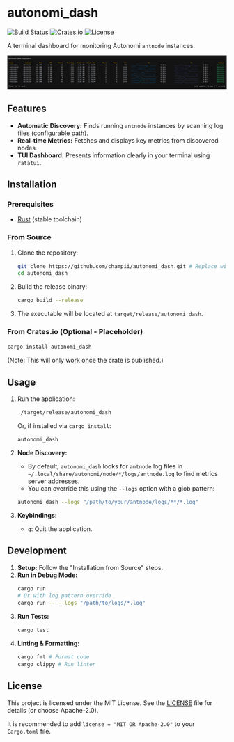 # autonomi_dash

<!-- Badges placeholder -->
[![Build Status](https://img.shields.io/github/actions/workflow/status/<YOUR_GITHUB_USERNAME>/autonomi_dash/rust.yml?branch=main)](https://github.com/<YOUR_GITHUB_USERNAME>/autonomi_dash/actions)
[![Crates.io](https://img.shields.io/crates/v/autonomi_dash.svg)](https://crates.io/crates/autonomi_dash)
[![License](https://img.shields.io/crates/l/autonomi_dash.svg)](https://opensource.org/licenses/MIT) <!-- Or Apache-2.0 -->

A terminal dashboard for monitoring Autonomi `antnode` instances.

<!-- i want a img here -->
![Screenshot](./media/screenshot.png)


## Features

*   **Automatic Discovery:** Finds running `antnode` instances by scanning log files (configurable path).
*   **Real-time Metrics:** Fetches and displays key metrics from discovered nodes.
*   **TUI Dashboard:** Presents information clearly in your terminal using `ratatui`.

## Installation

### Prerequisites

*   [Rust](https://www.rust-lang.org/tools/install) (stable toolchain)

### From Source

1.  Clone the repository:
    ```bash
    git clone https://github.com/champii/autonomi_dash.git # Replace with actual URL later
    cd autonomi_dash
    ```
2.  Build the release binary:
    ```bash
    cargo build --release
    ```
3.  The executable will be located at `target/release/autonomi_dash`.

### From Crates.io (Optional - Placeholder)

```bash
cargo install autonomi_dash
```
(Note: This will only work once the crate is published.)

## Usage

1.  Run the application:
    ```bash
    ./target/release/autonomi_dash
    ```
    Or, if installed via `cargo install`:
    ```bash
    autonomi_dash
    ```

2.  **Node Discovery:**
    *   By default, `autonomi_dash` looks for `antnode` log files in `~/.local/share/autonomi/node/*/logs/antnode.log` to find metrics server addresses.
    *   You can override this using the `--logs` option with a glob pattern:
      ```bash
      autonomi_dash --logs "/path/to/your/antnode/logs/**/*.log"
      ```

3.  **Keybindings:**
    *   `q`: Quit the application.


## Development

1.  **Setup:** Follow the "Installation from Source" steps.
2.  **Run in Debug Mode:**
    ```bash
    cargo run
    # Or with log pattern override
    cargo run -- --logs "/path/to/logs/*.log"
    ```
3.  **Run Tests:**
    ```bash
    cargo test
    ```
4.  **Linting & Formatting:**
    ```bash
    cargo fmt # Format code
    cargo clippy # Run linter
    ```

## License

This project is licensed under the MIT License. See the [LICENSE](LICENSE) file for details (or choose Apache-2.0).

It is recommended to add `license = "MIT OR Apache-2.0"` to your `Cargo.toml` file.
